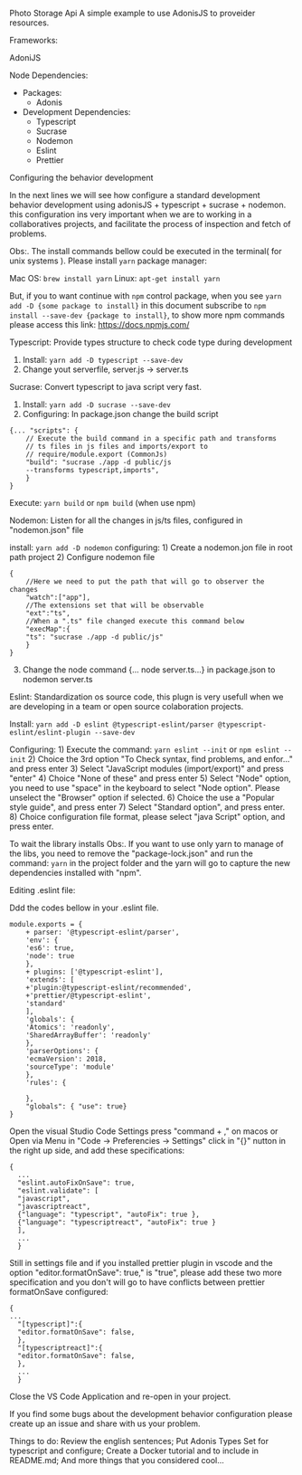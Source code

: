 Photo Storage Api
A simple example to use AdonisJS to proveider resources.

Frameworks:

AdoniJS

Node Dependencies:
* Packages:
    * Adonis
* Development Dependencies:
    * Typescript
    * Sucrase
    * Nodemon
    * Eslint
    * Prettier
    
Configuring the behavior development

In the next lines we will see how configure a standard development behavior
development using adonisJS + typescript + sucrase + nodemon. this configuration ins very important when we are to working in a collaboratives projects, and facilitate the process of inspection and fetch of problems.

Obs:. The install commands bellow could be executed in the terminal( for unix systems ). Please install `yarn` package manager:

Mac OS: `brew install yarn`
Linux: `apt-get install yarn`

But, if you to want continue with `npm` control package, when you see `yarn add -D {some package to install}` in this document subscribe to `npm install --save-dev {package to install}`, to show more npm commands please access this link:
https://docs.npmjs.com/

Typescript: Provide types structure to check code type during development

1) Install: `yarn add -D typescript --save-dev`
2) Change yout serverfile, server.js -> server.ts

Sucrase: Convert typescript to java script very fast.

1) Install: `yarn add -D sucrase --save-dev`
2) Configuring:
In package.json change the build script

```
{... "scripts": {
    // Execute the build command in a specific path and transforms
    // ts files in js files and imports/export to
    // require/module.export (CommonJs)
    "build": "sucrase ./app -d public/js
    --transforms typescript,imports",
    }
}
```
Execute: `yarn build` or `npm build` (when use npm)

Nodemon: Listen for all the changes in js/ts files, configured in "nodemon.json" file

install: `yarn add -D nodemon`
configuring: 1) Create a nodemon.jon file in root path project
2) Configure nodemon file
```
{
    //Here we need to put the path that will go to observer the changes
    "watch":["app"],
    //The extensions set that will be observable
    "ext":"ts",
    //When a ".ts" file changed execute this command below
    "execMap":{
    "ts": "sucrase ./app -d public/js"
    }
}
```
3) Change the node command {... node server.ts...} in package.json to
nodemon server.ts

Eslint: Standardization os source code, this plugn is very usefull when we are developing in a team or open source colaboration projects.

Install: `yarn add -D eslint @typescript-eslint/parser @typescript-eslint/eslint-plugin --save-dev`

Configuring: 1) Execute the command: `yarn eslint --init` or `npm eslint --init`
2) Choice the 3rd option "To Check syntax, find problems, and enfor..." and press enter
3) Select "JavaScript modules (import/export)" and press "enter"
4) Choice "None of these" and press enter
5) Select "Node" option, you need to use "space" in the keyboard to select "Node option". Please unselect the "Browser" option if selected.
6) Choice the use a "Popular style guide", and press enter
7) Select "Standard option", and press enter.
8) Choice configuration file format, please select "java Script" option, and press enter.

To wait the library installs
Obs:. If you want to use only yarn to manage of the libs, you need to remove the "package-lock.json" and run the command: `yarn` in the project folder and the yarn will go to capture the new dependencies installed with "npm".

Editing .eslint file:

Ddd the codes bellow in your .eslint file.

```
module.exports = {
    + parser: '@typescript-eslint/parser',
    'env': {
    'es6': true,
    'node': true
    },
    + plugins: ['@typescript-eslint'],
    'extends': [
    +'plugin:@typescript-eslint/recommended',
    +'prettier/@typescript-eslint',
    'standard'
    ],
    'globals': {
    'Atomics': 'readonly',
    'SharedArrayBuffer': 'readonly'
    },
    'parserOptions': {
    'ecmaVersion': 2018,
    'sourceType': 'module'
    },
    'rules': {
    
    },
    "globals": { "use": true}
}
```

Open the visual Studio Code Settings press "command + ," on macos or Open via Menu in "Code -> Preferencies -> Settings" click in "{}" nutton in the right up side, and add these specifications:

```
{
  ...
  "eslint.autoFixOnSave": true,
  "eslint.validate": [
  "javascript",
  "javascriptreact",
  {"language": "typescript", "autoFix": true },
  {"language": "typescriptreact", "autoFix": true }
  ],
  ...
  }
```
Still in settings file and if you installed prettier plugin in vscode and the option "editor.formatOnSave": true," is "true", please add these two more specification and you don't will go to have conflicts between prettier formatOnSave configured:
```
{
...
  "[typescript]":{
  "editor.formatOnSave": false,
  },
  "[typescriptreact]":{
  "editor.formatOnSave": false,
  },
  ...
  }
```

Close the VS Code Application and re-open in your project.

If you find some bugs about the development behavior configuration please create up an issue and share with us your problem.

Things to do:
Review the english sentences;
Put Adonis Types Set for typescript and configure;
Create a Docker tutorial and to include in README.md;
And more things that you considered cool...
